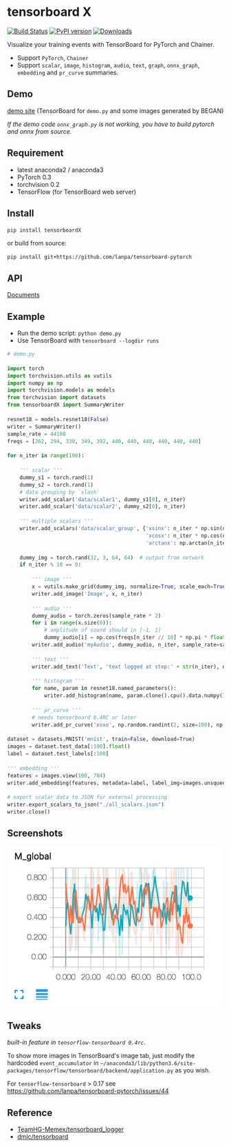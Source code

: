 # tensorboard X

[![Build Status](https://travis-ci.org/lanpa/tensorboard-pytorch.svg?branch=master)](https://travis-ci.org/lanpa/tensorboard-pytorch)
[![PyPI version](https://badge.fury.io/py/tensorboardX.svg)](https://badge.fury.io/py/tensorboardX)
[![Downloads](https://img.shields.io/badge/pip--downloads-5K+-brightgreen.svg)](https://bigquery.cloud.google.com/savedquery/966219917372:edb59a0d70c54eb687ab2a9417a778ee)

Visualize your training events with TensorBoard for PyTorch and Chainer.

* Support `PyTorch`, `Chainer`
* Support `scalar`, `image`, `histogram`, `audio`, `text`, `graph`, `onnx_graph`, `embedding` and `pr_curve` summaries.

## Demo

[demo site](http://35.197.26.245:6006) (TensorBoard for `demo.py` and some images generated by BEGAN)

*If the demo code `onnx_graph.py` is not working, you have to build pytorch and onnx from source.*

## Requirement

* latest anaconda2 / anaconda3
* PyTorch 0.3
* torchvision 0.2
* TensorFlow (for TensorBoard web server)

## Install

`pip install tensorboardX`

or build from source:

`pip install git+https://github.com/lanpa/tensorboard-pytorch`

## API

[Documents](http://tensorboard-pytorch.readthedocs.io/en/latest/tensorboard.html)

## Example

* Run the demo script: `python demo.py`
* Use TensorBoard with `tensorboard --logdir runs`

```python
# demo.py

import torch
import torchvision.utils as vutils
import numpy as np
import torchvision.models as models
from torchvision import datasets
from tensorboardX import SummaryWriter

resnet18 = models.resnet18(False)
writer = SummaryWriter()
sample_rate = 44100
freqs = [262, 294, 330, 349, 392, 440, 440, 440, 440, 440, 440]

for n_iter in range(100):

    ''' scalar '''
    dummy_s1 = torch.rand(1)
    dummy_s2 = torch.rand(1)
    # data grouping by `slash`
    writer.add_scalar('data/scalar1', dummy_s1[0], n_iter)
    writer.add_scalar('data/scalar2', dummy_s2[0], n_iter)

    ''' multiple scalars '''
    writer.add_scalars('data/scalar_group', {'xsinx': n_iter * np.sin(n_iter),
                                             'xcosx': n_iter * np.cos(n_iter),
                                             'arctanx': np.arctan(n_iter)}, n_iter)

    dummy_img = torch.rand(32, 3, 64, 64)  # output from network
    if n_iter % 10 == 0:

        ''' image '''
        x = vutils.make_grid(dummy_img, normalize=True, scale_each=True)
        writer.add_image('Image', x, n_iter)

        ''' audio '''
        dummy_audio = torch.zeros(sample_rate * 2)
        for i in range(x.size(0)):
            # amplitude of sound should in [-1, 1]
            dummy_audio[i] = np.cos(freqs[n_iter // 10] * np.pi * float(i) / float(sample_rate))
        writer.add_audio('myAudio', dummy_audio, n_iter, sample_rate=sample_rate)

        ''' text '''
        writer.add_text('Text', 'text logged at step:' + str(n_iter), n_iter)

        ''' histogram '''
        for name, param in resnet18.named_parameters():
            writer.add_histogram(name, param.clone().cpu().data.numpy(), n_iter)

        ''' pr_curve '''
        # needs tensorboard 0.4RC or later
        writer.add_pr_curve('xoxo', np.random.randint(2, size=100), np.random.rand(100), n_iter)

dataset = datasets.MNIST('mnist', train=False, download=True)
images = dataset.test_data[:100].float()
label = dataset.test_labels[:100]

''' embedding '''
features = images.view(100, 784)
writer.add_embedding(features, metadata=label, label_img=images.unsqueeze(1))

# export scalar data to JSON for external processing
writer.export_scalars_to_json("./all_scalars.json")
writer.close()
```

## Screenshots

<img src="screenshots/Demo.gif">

## Tweaks

*built-in feature in `tensorflow-tensorboard 0.4rc`.*

To show more images in TensorBoard's image tab, just modify the hardcoded `event_accumulator` in `~/anaconda3/lib/python3.6/site-packages/tensorflow/tensorboard/backend/application.py` as you wish.

For `tensorflow-tensorboard` > 0.17 see https://github.com/lanpa/tensorboard-pytorch/issues/44

## Reference

* [TeamHG-Memex/tensorboard_logger](https://github.com/TeamHG-Memex/tensorboard_logger)
* [dmlc/tensorboard](https://github.com/dmlc/tensorboard)
